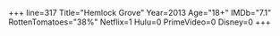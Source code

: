 +++
line=317
Title="Hemlock Grove"
Year=2013
Age="18+"
IMDb="7.1"
RottenTomatoes="38%"
Netflix=1
Hulu=0
PrimeVideo=0
Disney=0
+++

